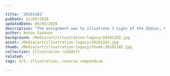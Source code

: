 ```yaml
---

title: '20101102'
pubDate: 11/02/2010
updatedDate: 09/05/2025
description: "The assignment was to illustrate 3 signs of the Zodiac, keeping in mind particular culture or art movement. I went with illuminated manuscripts (such as Book of Kells). I didn't have time to tool out a bunch of celtic knots, so I basically focused on the signs themselves (it was hard to keep away from drawing a realistic human body), in the illuminated manuscript style. Not sure how I feel about it, I might re-visit this at a later time."
author: Anton Simanov
background: /Media/art/illustration-legacy/20101102.jpg
asset: /Media/art/illustration-legacy/20101102.jpg
thumb: /Media/art/illustration-legacy/thumb-20101102.jpg
collection: Illustration (LEGACY)
related: ''
tags: art, illustration, reverie compendium

---
```


